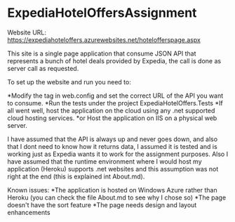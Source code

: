 # ExpediaHotelOffersAssignment

Website URL:
https://expediahoteloffers.azurewebsites.net/hotelofferspage.aspx

This site is a single page application that consume JSON API that represents a bunch of hotel deals provided by Expedia, the call is done as server call as requested.

To set up the website and run you need to:

  *Modify the tag <HotelOffersAPIURL> in web.config and set the correct URL of the API you want to consume.
  *Run the tests under the project ExpediaHotelOffers.Tests
  *If all went well, host the application on the cloud using any .net supported cloud hosting services.
  *or Host the application on IIS on a physical web server.

I have assumed that the API is always up and never goes down, and also that I dont need to know how it returns data, I assumed it is tested and is working just as Expedia wants it to work for the assignment purposes. Also I have assumed that the runtime environment where I would host my application (Heroku) supports .net websites and this assumption was not right at the end (this is explained int About.md).

Known issues:
  *The application is hosted on Windows Azure rather than Heroku (you can check the file About.md to see why I chose so)
  *The page doesn't have the sort feature
  *The page needs design and layout enhancements

